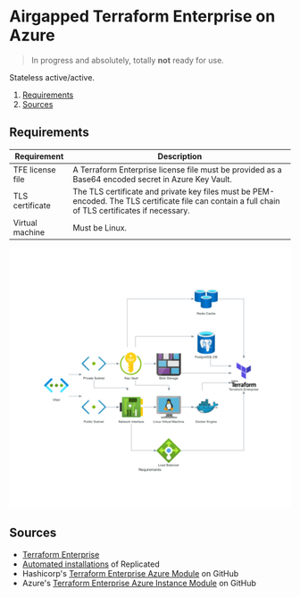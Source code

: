 # Airgapped Terraform Enterprise on Azure

> In progress and absolutely, totally **not** ready for use.

Stateless active/active.

1. [Requirements](#requirements)
2. [Sources](#sources)

## Requirements

| Requirement      | Description                                                                                                                                        |
| ---------------- | -------------------------------------------------------------------------------------------------------------------------------------------------- |
| TFE license file | A Terraform Enterprise license file must be provided as a Base64 encoded secret in Azure Key Vault.                                                |
| TLS certificate  | The TLS certificate and private key files must be PEM-encoded. The TLS certificate file can contain a full chain of TLS certificates if necessary. |
| Virtual machine  | Must be Linux.                                                                                                                                     |

![requirements diagram]

## Sources

- [Terraform Enterprise]
- [Automated installations] of Replicated
- Hashicorp's [Terraform Enterprise Azure Module][hashicorp/terraform-azurerm-terraform-enterprise] on GitHub
- Azure's [Terraform Enterprise Azure Instance Module][azure-terraform/terraform-azurerm-terraform-enterprise-instance] on GitHub

<!-- knowledge base -->
[requirements diagram]: design/requirements.png

<!-- hashicorp references -->
[terraform enterprise]: https://developer.hashicorp.com/terraform/enterprise

<!-- replicated references -->
[automated installations]: https://help.replicated.com/docs/native/customer-installations/automating/

<!-- repositories -->
[azure-terraform/terraform-azurerm-terraform-enterprise-instance]: https://github.com/Azure-Terraform/terraform-azurerm-terraform-enterprise-instance
[hashicorp/terraform-azurerm-terraform-enterprise]: https://github.com/hashicorp/terraform-azurerm-terraform-enterprise
